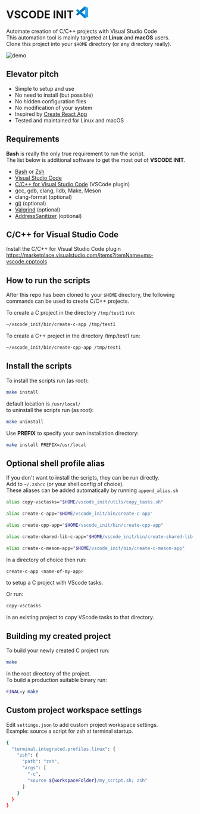 # VSCODE INIT <img src="img/vscode.svg" width="32" alt="logo"/>

Automate creation of C/C++ projects with Visual Studio Code <br/>
This automation tool is mainly targeted at **Linux** and **macOS** users. <br/>
Clone this project into your ```$HOME``` directory (or any directory really).

<img src="img/vsc_init.gif" width="800" alt="demo"/>

## Elevator pitch

* Simple to setup and use
* No need to install (but possible)
* No hidden configuration files
* No modification of your system
* Inspired by [Create React App](https://create-react-app.dev/)
* Tested and maintained for Linux and macOS

## Requirements

**Bash** is really the only true requirement to run the script. <br/>
The list below is additional software to get the most out of **VSCODE INIT**.

* [Bash](https://www.gnu.org/software/bash/) or [Zsh](https://www.zsh.org/)
* [Visual Studio Code](https://code.visualstudio.com/)
* [C/C++ for Visual Studio Code](https://marketplace.visualstudio.com/items?itemName=ms-vscode.cpptools) (VSCode plugin)
* gcc, gdb, clang, lldb, Make, Meson
* clang-format (optional)
* [git](https://git-scm.com/) (optional)
* [Valgrind](https://valgrind.org/) (optional)
* [AddressSanitizer](https://github.com/google/sanitizers/wiki/AddressSanitizer) (optional)

## C/C++ for Visual Studio Code

Install the C/C++ for Visual Studio Code plugin
<https://marketplace.visualstudio.com/items?itemName=ms-vscode.cpptools>

## How to run the scripts

After this repo has been cloned to your ```$HOME``` directory, the following commands
can be used to create C/C++ projects.

To create a C project in the directory ```/tmp/test1``` run:

```sh
~/vscode_init/bin/create-c-app /tmp/test1
```

To create a C++ project in the directory /tmp/test1 run:

```sh
~/vscode_init/bin/create-cpp-app /tmp/test1
```

## Install the scripts

To install the scripts run (as root):

```sh
make install
```

default location is ```/usr/local/``` <br/>
to uninstall the scripts run (as root):

```sh
make uninstall
```

Use **PREFIX** to specify your own installation directory:

```sh
make install PREFIX=/usr/local
```

## Optional shell profile alias

If you don't want to install the scripts, they can be run directly. <br/>
Add to ```~/.zshrc``` (or your shell config of choice). <br/>
These aliases can be added automatically by running ```append_alias.sh```

```sh
alias copy-vsctasks="$HOME/vscode_init/utils/copy_tasks.sh"
```

```sh
alias create-c-app="$HOME/vscode_init/bin/create-c-app"
```

```sh
alias create-cpp-app="$HOME/vscode_init/bin/create-cpp-app"
```

```sh
alias create-shared-lib-c-app="$HOME/vscode_init/bin/create-shared-lib-c-app"
```

```sh
alias create-c-meson-app="$HOME/vscode_init/bin/create-c-meson-app"
```

In a directory of choice then run:

```sh
create-c-app <name-of-my-app>
```

to setup a C project with VScode tasks.

Or run:

```sh
copy-vsctasks
```

in an existing project to copy VScode tasks to that directory.

## Building my created project

To build your newly created C project run:

```sh
make
```

in the root directory of the project. <br/>
To build a production suitable binary run:

```sh
FINAL=y make
```

## Custom project workspace settings

Edit `settings.json` to add custom project workspace settings. <br/>
Example: source a script for zsh at terminal startup.

```sh
{
  "terminal.integrated.profiles.linux": {
    "zsh": {
      "path": "zsh",
      "args": [
        "-c",
        "source ${workspaceFolder}/my_script.sh; zsh"
      ]
    }
  }
}
```
